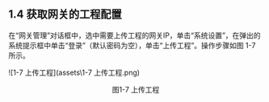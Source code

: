 ## 1.4 获取网关的工程配置

在“网关管理”对话框中，选中需要上传工程的网关IP，单击“系统设置”，在弹出的系统提示框中单击“登录”（默认密码为空），单击“上传工程”。操作步骤如图 1-7 所示。 

![1-7 上传工程](assets\1-7 上传工程.png)

<center>图1-7 上传工程</center>

